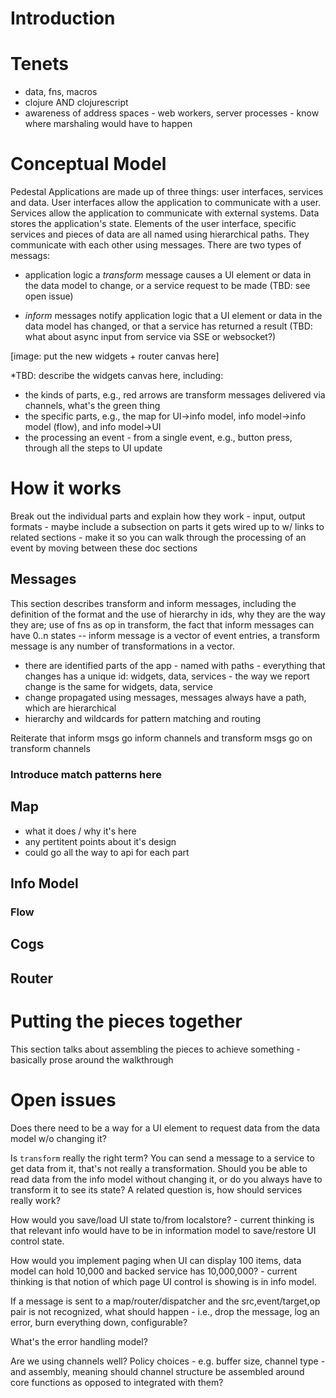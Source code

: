 # Introduction


# Tenets

- data, fns, macros
- clojure AND clojurescript
- awareness of address spaces - web workers, server processes - know where marshaling would have to happen

# Conceptual Model

Pedestal Applications are made up of three things: user interfaces,
services and data. User interfaces allow the application to
communicate with a user. Services allow the application to communicate
with external systems. Data stores the application's state. Elements
of the user interface, specific services and pieces of data are all
named using hierarchical paths. They communicate with each other using
messages. There are two types of messags:

- application logic a *transform* message causes a UI element or data
  in the data model to change, or a service request to be made (TBD:
  see open issue)

- *inform* messages notify application logic that a UI element or data
   in the data model has changed, or that a service has returned a
   result (TBD: what about async input from service via SSE or
   websocket?)

[image: put the new widgets + router canvas here]

*TBD: describe the widgets canvas here, including:

- the kinds of parts, e.g., red arrows are transform messages delivered via channels, what's the green thing
- the specific parts, e.g., the map for UI->info model, info model->info model (flow), and info model->UI
- the processing an event - from a single event, e.g., button press, through all the steps to UI update

# How it works

Break out the individual parts and explain how they work - input,
output formats - maybe include a subsection on parts it gets wired up
to w/ links to related sections - make it so you can walk through the
processing of an event by moving between these doc sections

## Messages

This section describes transform and inform messages, including the definition of the format and the use of hierarchy in ids, why they are the way they are; use of fns as op in transform, the fact that inform messages can have 0..n states -- inform message is a vector of event entries, a transform message is any number of transformations in a vector.

- there are identified parts of the app - named with paths - everything that changes has a unique id: widgets, data, services - the way we report change is the same for widgets, data, service
- change propagated using messages, messages always have a path, which are hierarchical
- hierarchy and wildcards for pattern matching and routing

Reiterate that inform msgs go inform channels and transform msgs go on transform channels

### Introduce match patterns here

## Map

- what it does / why it's here
- any pertitent points about it's design
- could go all the way to api for each part

## Info Model

### Flow

## Cogs

## Router


# Putting the pieces together

This section talks about assembling the pieces to achieve something - basically prose around the walkthrough




# Open issues

Does there need to be a way for a UI element to request data from the
data model w/o changing it?

Is `transform` really the right term? You can send a message to a
service to get data from it, that's not really a transformation.
Should you be able to read data from the info model without changing
it, or do you always have to transform it to see its state? A related
question is, how should services really work?

How would you save/load UI state to/from localstore? - current
thinking is that relevant info would have to be in information model
to save/restore UI control state.

How would you implement paging when UI can display 100 items, data
model can hold 10,000 and backed service has 10,000,000? - current
thinking is that notion of which page UI control is showing is in info
model.

If a message is sent to a map/router/dispatcher and the
src,event/target,op pair is not recognized, what should happen - i.e.,
drop the message, log an error, burn everything down, configurable?

What's the error handling model?

Are we using channels well? Policy choices - e.g. buffer size, channel
type - and assembly, meaning should channel structure be assembled
around core functions as opposed to integrated with them?